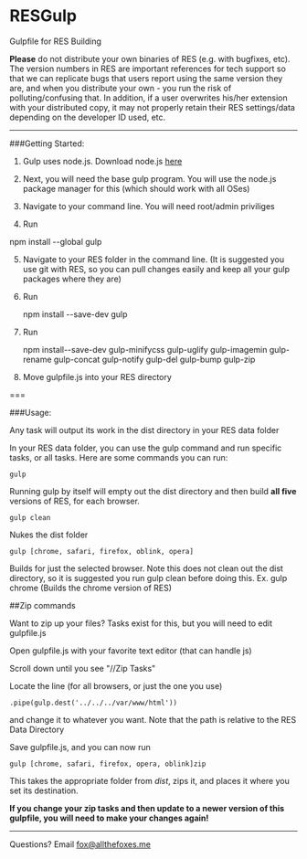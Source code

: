 RESGulp
=======

Gulpfile for RES Building

**Please**  do not distribute your own binaries of RES (e.g. with bugfixes, etc). The version numbers in RES are important references for tech support so that we can replicate bugs that users report using the same version they are, and when you distribute your own - you run the risk of polluting/confusing that. In addition, if a user overwrites his/her extension with your distributed copy, it may not properly retain their RES settings/data depending on the developer ID used, etc.

---

###Getting Started:

1. Gulp uses node.js. Download node.js [here](http://nodejs.org/download/)

2. Next, you will need the base gulp program. You will use the node.js package manager for this (which should work with all OSes)

3. Navigate to your command line. You will need root/admin priviliges

4. Run 

npm install --global gulp

5. Navigate to your RES folder in the command line. (It is suggested you use git with RES, so you can pull changes easily and keep all your gulp packages where they are)

6. Run

    npm install --save-dev gulp

7. Run

    npm install--save-dev gulp-minifycss gulp-uglify gulp-imagemin gulp-rename gulp-concat gulp-notify gulp-del gulp-bump gulp-zip

8. Move gulpfile.js into your RES directory

===

###Usage:


Any task will output its work in the dist directory in your RES data folder

In your RES data folder, you can use the gulp command and run specific tasks, or all tasks. Here are some commands you can run:

    gulp

Running gulp by itself will empty out the dist directory and then build **all five** versions of RES, for each browser. 

    gulp clean

Nukes the dist folder

    gulp [chrome, safari, firefox, oblink, opera]

Builds for just the selected browser. Note this does not clean out the dist directory, so it is suggested you run gulp clean before doing this. Ex. gulp chrome (Builds the chrome version of RES)


##Zip commands

Want to zip up your files? Tasks exist for this, but you will need to edit gulpfile.js

Open gulpfile.js with your favorite text editor (that can handle js)

Scroll down until you see "//Zip Tasks"

Locate the line (for all browsers, or just the one you use)

    .pipe(gulp.dest('../../../var/www/html'))

and change it to whatever you want. Note that the path is relative to the RES Data Directory

Save gulpfile.js, and you can now run

    gulp [chrome, safari, firefox, opera, oblink]zip

This takes the appropriate folder from *dist*, zips it, and places it where you set its destination. 

**If you change your zip tasks and then update to a newer version of this gulpfile, you will need to make your changes again!**

---

Questions? Email fox@allthefoxes.me
